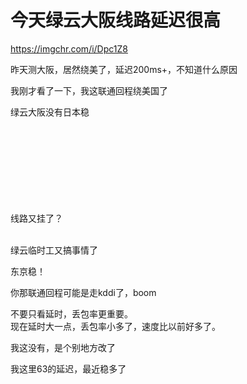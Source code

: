 # 今天绿云大阪线路延迟很高


<img id="aimg_KGXFf" onclick="zoom(this, this.src, 0, 0, 0)" class="zoom" src="https://s3.ax1x.com/2020/11/13/Dpc1Z8.jpg" onmouseover="img_onmouseoverfunc(this)" onload="thumbImg(this)" border="0" alt="" /><br />
https://imgchr.com/i/Dpc1Z8<br />


昨天测大阪，居然绕美了，延迟200ms+，不知道什么原因

我刚才看了一下，我这联通回程绕美国了

绿云大阪没有日本稳 <br />
<br />
<br />
<br />
<br />
<br />
<br />
&nbsp; &nbsp;&nbsp; &nbsp;<br />
<br />


线路又挂了？<br />
<br />
<img src="static/image/smiley/default/time.gif" smilieid="15" border="0" alt="" /><img src="static/image/smiley/default/time.gif" smilieid="15" border="0" alt="" /><img src="static/image/smiley/default/time.gif" smilieid="15" border="0" alt="" />

<img src="static/image/smiley/yct/008.gif" smilieid="39" border="0" alt="" />绿云临时工又搞事情了

东京稳！

你那联通回程可能是走kddi了，boom

不要只看延时，丢包率更重要。<br />
现在延时大一点，丢包率小多了，速度比以前好多了。

我这没有，是个别地方改了<br />


我这里63的延迟，最近稳多了
